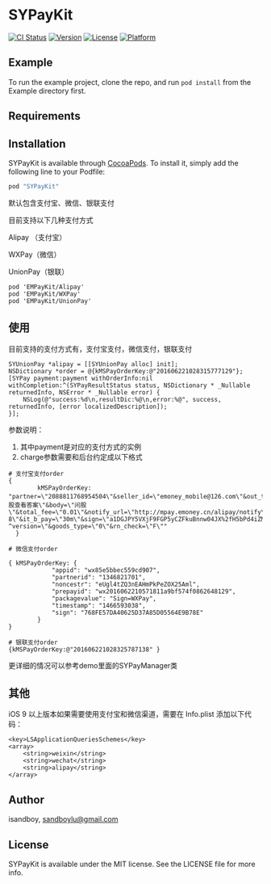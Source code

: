 # SYPayKit

[![CI Status](http://img.shields.io/travis/isandboy/SYPayKit.svg?style=flat)](https://travis-ci.org/isandboy/SYPayKit)
[![Version](https://img.shields.io/cocoapods/v/SYPayKit.svg?style=flat)](http://cocoapods.org/pods/SYPayKit)
[![License](https://img.shields.io/cocoapods/l/SYPayKit.svg?style=flat)](http://cocoapods.org/pods/SYPayKit)
[![Platform](https://img.shields.io/cocoapods/p/SYPayKit.svg?style=flat)](http://cocoapods.org/pods/SYPayKit)

## Example

To run the example project, clone the repo, and run `pod install` from the Example directory first.

## Requirements

## Installation

SYPayKit is available through [CocoaPods](http://cocoapods.org). To install
it, simply add the following line to your Podfile:

```ruby
pod "SYPayKit"
```

默认包含支付宝、微信、银联支付

目前支持以下几种支付方式

Alipay （支付宝）

WXPay（微信）

UnionPay（银联）

```
pod 'EMPayKit/Alipay'
pod 'EMPayKit/WXPay'
pod 'EMPayKit/UnionPay'
```
## 使用
目前支持的支付方式有，支付宝支付，微信支付，银联支付
```
SYUnionPay *alipay = [[SYUnionPay alloc] init];
NSDictionary *order = @{kMSPayOrderKey:@"201606221028315777129"};
[SYPay payment:payment withOrderInfo:nil withCompletion:^(SYPayResultStatus status, NSDictionary * _Nullable returnedInfo, NSError * _Nullable error) {
    NSLog(@"success:%d\n,resultDic:%@\n,error:%@", success, returnedInfo, [error localizedDescription]);
}];

```

参数说明：

1. 其中payment是对应的支付方式的实例
2. charge参数需要和后台约定成以下格式

```
# 支付宝支付order
{
		kMSPayOrderKey: "partner=\"2088811768954504\"&seller_id=\"emoney_mobile@126.com\"&out_trade_no=\"EM12016062210000018\"&subject=\"问股查看答案\"&body=\"问股\"&total_fee=\"0.01\"&notify_url=\"http://mpay.emoney.cn/alipay/notify\"&service=\"mobile.securitypay.pay\"&payment_type=\"1\"&_input_charset=\"utf-8\"&it_b_pay=\"30m\"&sign=\"a1DGJPY5VXjF9FGP5yCZFkuBnnw04JX%2fH5bPd4iZMj7gdnbIpwS8CSgHoxqeKzdycixKEi0wpL1FEiLoSAsdWX%2bFOYt5TWsiSnDbj%2fp4CEN%2fhjgtJdyDL6lpHN1fvn%2buBgob0gPV8g94jKo4VGFCLsT5wdjcXTys67qCA9Lrqyo%3d\"&sign_type=\"RSA\"&appenv=\"system= ^version=\"&goods_type=\"0\"&rn_check=\"F\""
  }

# 微信支付order

{ kMSPayOrderKey: {
			"appid": "wx85e5bbec559cd907",
			"partnerid": "1346821701",
			"noncestr": "eUgl4tZQ3nEAHmPkPeZOX25Aml",
			"prepayid": "wx2016062210571811a9bf574f0862648129",
			"packagevalue": "Sign=WXPay",
			"timestamp": "1466593038",
			"sign": "768FE57DA40625D37A85D05564E9B78E"
		}
}

# 银联支付order
{kMSPayOrderKey:@"201606221028325787138" }
```
更详细的情况可以参考demo里面的SYPayManager类

## 其他

iOS 9 以上版本如果需要使用支付宝和微信渠道，需要在 Info.plist 添加以下代码：
```
<key>LSApplicationQueriesSchemes</key>
<array>
    <string>weixin</string>
    <string>wechat</string>
    <string>alipay</string>
</array>
```

## Author

isandboy, sandboylu@gmail.com

## License

SYPayKit is available under the MIT license. See the LICENSE file for more info.
